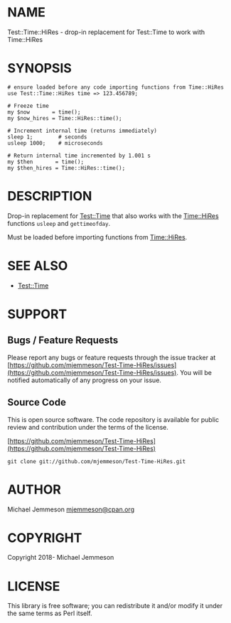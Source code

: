 # NAME

Test::Time::HiRes - drop-in replacement for Test::Time to work with Time::HiRes

# SYNOPSIS

    # ensure loaded before any code importing functions from Time::HiRes
    use Test::Time::HiRes time => 123.456789;

    # Freeze time
    my $now       = time();
    my $now_hires = Time::HiRes::time();

    # Increment internal time (returns immediately)
    sleep 1;        # seconds
    usleep 1000;    # microseconds

    # Return internal time incremented by 1.001 s
    my $then       = time();
    my $then_hires = Time::HiRes::time();

# DESCRIPTION

Drop-in replacement for [Test::Time](https://metacpan.org/pod/Test::Time) that also works with the [Time::HiRes](https://metacpan.org/pod/Time::HiRes)
functions `usleep` and `gettimeofday`.

Must be loaded before importing functions from [Time::HiRes](https://metacpan.org/pod/Time::HiRes).

# SEE ALSO

- [Test::Time](https://metacpan.org/pod/Test::Time)

# SUPPORT

## Bugs / Feature Requests

Please report any bugs or feature requests through the issue tracker
at [https://github.com/mjemmeson/Test-Time-HiRes/issues](https://github.com/mjemmeson/Test-Time-HiRes/issues).
You will be notified automatically of any progress on your issue.

## Source Code

This is open source software.  The code repository is available for
public review and contribution under the terms of the license.

[https://github.com/mjemmeson/Test-Time-HiRes](https://github.com/mjemmeson/Test-Time-HiRes)

    git clone git://github.com/mjemmeson/Test-Time-HiRes.git

# AUTHOR

Michael Jemmeson <mjemmeson@cpan.org>

# COPYRIGHT

Copyright 2018- Michael Jemmeson

# LICENSE

This library is free software; you can redistribute it and/or modify
it under the same terms as Perl itself.
